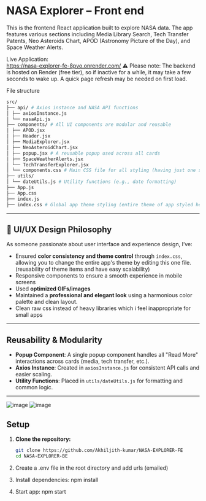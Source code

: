 # NASA Explorer – Front end

This is the frontend React application built to explore NASA data. The app features various sections including Media Library Search, Tech Transfer Patents, Neo Asteroids Chart, APOD (Astronomy Picture of the Day), and Space Weather Alerts.

Live Application:  
https://nasa-explorer-fe-8pvo.onrender.com/
⚠️ Please note: The backend is hosted on Render (free tier), so if inactive for a while, it may take a few seconds to wake up. A quick page refresh may be needed on first load.


  
File structure 
```bash
src/
├── api/ # Axios instance and NASA API functions
│ ├── axiosInstance.js
│ └── nasaApi.js
├── components/ # All UI components are modular and reusable
│ ├── APOD.jsx
│ ├── Header.jsx
│ ├── MediaExplorer.jsx
│ ├── NeoAsteroidChart.jsx
│ ├── popup.jsx # A reusable popup used across all cards
│ ├── SpaceWeatherAlerts.jsx
│ └── TechTransferExplorer.jsx
│ └── components.css # Main CSS file for all styling (having just one style file keeps things simple and manageable in this small-scale app)
├── utils/
│ └── dateUtils.js # Utility functions (e.g., date formatting)
├── App.js
├── App.css
├── index.js
├── index.css # Global app theme styling (entire theme of app styled here)
```

---

## 🎨 UI/UX Design Philosophy

As someone passionate about user interface and experience design, I’ve:

- Ensured **color consistency and theme control** through `index.css`, allowing you to change the entire app's theme by editing this one file. (reusability of theme items and have easy scalability)
- Responsive components to ensure a smooth experience in mobile screens
- Used **optimized GIFs/images**
- Maintained a **professional and elegant look** using a harmonious color palette and clean layout.
- Clean raw css instead of heavy libraries which i feel inappropriate for small apps

---

## Reusability & Modularity

- **Popup Component**: A single popup component handles all "Read More" interactions across cards (media, tech transfer, etc.).
- **Axios Instance**: Created in `axiosInstance.js` for consistent API calls and easier scaling.
- **Utility Functions**: Placed in `utils/dateUtils.js` for formatting and common logic.

---
![image](https://github.com/user-attachments/assets/deec7d14-e9aa-459b-a827-f752c76b308e)
![image](https://github.com/user-attachments/assets/981eb03f-5960-442d-9bd6-55fb22f75ed8)

## Setup

1. **Clone the repository:**

   ```bash
   git clone https://github.com/Akhiljith-kumar/NASA-EXPLORER-FE
   cd NASA-EXPLORER-BE
2. Create a .env file in the root directory and add urls (emailed)
3. Install dependencies: npm install
4. Start app: npm start
